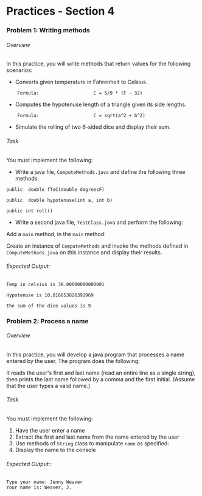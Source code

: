 # Practices - Section 4
### Problem 1: Writing methods 
###### Overview
In this practice, you will write methods that return values for the following scenarios:
- Converts given temperature in Fahrenheit to Celsius.
~~~~
    Formula:                    C = 5/9 * (F - 32)
~~~~
- Computes the hypotenuse length of a triangle given its side lengths.
~~~~
    Formula:                    C = sqrt(a^2 + b^2)
~~~~
- Simulate the rolling of two 6-sided dice and display their sum.
###### Task
You must implement the following:
- Write a java file, `ComputeMethods.java` and define the following three methods:

`public  double fToC(double degreesF)`

`public  double hypotenuse(int a, int b) `

`public int roll()`

- Write a second java file, `TestClass.java` and perform the following:

Add a `main` method, in the `main` method:

Create an instance of `ComputeMethods`  and invoke the methods defined in `ComputeMethods.java` 
on this instance and display their results.
###### Expected Output:
`Temp in celsius is 38.00000000000001 `

`Hypotenuse is 10.816653826391969 `

`The sum of the dice values is 9`
### Problem 2: Process a name 
###### Overview
In this practice, you will develop a java program that processes a name entered by the 
user. The program does the following:

It reads the user's first and last name (read an entire line as a single string), then 
prints the last name followed by a comma and the first initial. (Assume that the user 
types a valid name.)
###### Task
You must implement the following:
1. Have the user enter a name
2. Extract the first and last name from the name entered by the user
3. Use methods of `String` class to manipulate `name` as specified:
4. Display the name to the console

###### Expected Output::
~~~~
Type your name: Jenny Weaver 
Your name is: Weaver, J.
~~~~